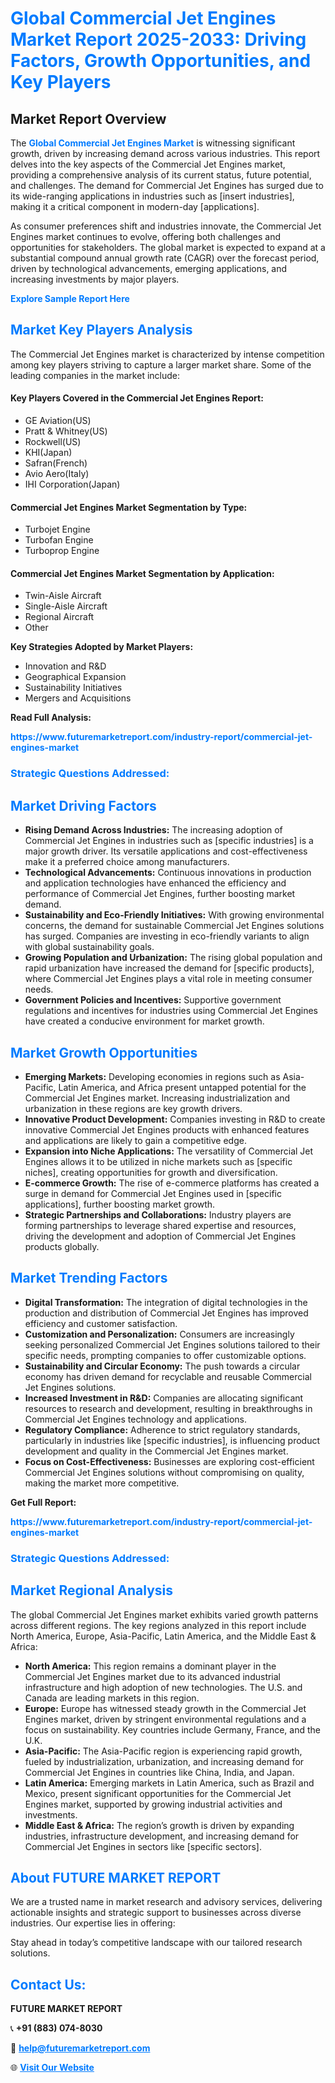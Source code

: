 <h1 style="color: #007BFF;">Global Commercial Jet Engines Market Report 2025-2033: Driving Factors, Growth Opportunities, and Key Players</h1>

<section id="overview">
<h2>Market Report Overview</h2>
<p>The <a href="https://www.futuremarketreport.com/industry-report/commercial-jet-engines-market" style="color: #007BFF; text-decoration: none;"><strong>Global Commercial Jet Engines Market</strong></a> is witnessing significant growth, driven by increasing demand across various industries. This report delves into the key aspects of the Commercial Jet Engines market, providing a comprehensive analysis of its current status, future potential, and challenges. The demand for Commercial Jet Engines has surged due to its wide-ranging applications in industries such as [insert industries], making it a critical component in modern-day [applications].</p>
<p>As consumer preferences shift and industries innovate, the Commercial Jet Engines market continues to evolve, offering both challenges and opportunities for stakeholders. The global market is expected to expand at a substantial compound annual growth rate (CAGR) over the forecast period, driven by technological advancements, emerging applications, and increasing investments by major players.</p>
</section>

<section id="overview">
<p><a href="https://www.futuremarketreport.com/request-sample/reportId=87011" style="color: #007BFF; text-decoration: none;"><strong>Explore Sample Report Here</strong></a></p>
</section>

<section id="key-players">
<h2 style="color: #007BFF;">Market Key Players Analysis</h2>
<p>The Commercial Jet Engines market is characterized by intense competition among key players striving to capture a larger market share. Some of the leading companies in the market include:</p>
<h4>Key Players Covered in the Commercial Jet Engines Report:</h4>
<ul><li>GE Aviation(US)</li><li>Pratt &amp; Whitney(US)</li><li>Rockwell(US)</li><li>KHI(Japan)</li><li>Safran(French)</li><li>Avio Aero(Italy)</li><li>IHI Corporation(Japan)</li></ul>
<h4>Commercial Jet Engines Market Segmentation by Type:</h4>
<ul><li>Turbojet Engine</li><li>Turbofan Engine</li><li>Turboprop Engine</li></ul>

<h4>Commercial Jet Engines Market Segmentation by Application:</h4>
<ul><li>Twin-Aisle Aircraft</li><li>Single-Aisle Aircraft</li><li>Regional Aircraft</li><li>Other</li></ul>
<p><strong>Key Strategies Adopted by Market Players:</strong></p>
<ul>
<li>Innovation and R&D</li>
<li>Geographical Expansion</li>
<li>Sustainability Initiatives</li>
<li>Mergers and Acquisitions</li>
</ul>
</section>

<section>
<p><strong>Read Full Analysis: </strong></p><a href="https://www.futuremarketreport.com/industry-report/commercial-jet-engines-market" style="color: #007BFF; text-decoration: none;"><strong>https://www.futuremarketreport.com/industry-report/commercial-jet-engines-market</strong></a>
<h3 style="color: #007BFF;">Strategic Questions Addressed:</h3>
</section>

<section id="driving-factors">
<h2 style="color: #007BFF;">Market Driving Factors</h2>
<ul>
<li><strong>Rising Demand Across Industries:</strong> The increasing adoption of Commercial Jet Engines in industries such as [specific industries] is a major growth driver. Its versatile applications and cost-effectiveness make it a preferred choice among manufacturers.</li>
<li><strong>Technological Advancements:</strong> Continuous innovations in production and application technologies have enhanced the efficiency and performance of Commercial Jet Engines, further boosting market demand.</li>
<li><strong>Sustainability and Eco-Friendly Initiatives:</strong> With growing environmental concerns, the demand for sustainable Commercial Jet Engines solutions has surged. Companies are investing in eco-friendly variants to align with global sustainability goals.</li>
<li><strong>Growing Population and Urbanization:</strong> The rising global population and rapid urbanization have increased the demand for [specific products], where Commercial Jet Engines plays a vital role in meeting consumer needs.</li>
<li><strong>Government Policies and Incentives:</strong> Supportive government regulations and incentives for industries using Commercial Jet Engines have created a conducive environment for market growth.</li>
</ul>
</section>

<section id="growth-opportunities">
<h2 style="color: #007BFF;">Market Growth Opportunities</h2>
<ul>
<li><strong>Emerging Markets:</strong> Developing economies in regions such as Asia-Pacific, Latin America, and Africa present untapped potential for the Commercial Jet Engines market. Increasing industrialization and urbanization in these regions are key growth drivers.</li>
<li><strong>Innovative Product Development:</strong> Companies investing in R&D to create innovative Commercial Jet Engines products with enhanced features and applications are likely to gain a competitive edge.</li>
<li><strong>Expansion into Niche Applications:</strong> The versatility of Commercial Jet Engines allows it to be utilized in niche markets such as [specific niches], creating opportunities for growth and diversification.</li>
<li><strong>E-commerce Growth:</strong> The rise of e-commerce platforms has created a surge in demand for Commercial Jet Engines used in [specific applications], further boosting market growth.</li>
<li><strong>Strategic Partnerships and Collaborations:</strong> Industry players are forming partnerships to leverage shared expertise and resources, driving the development and adoption of Commercial Jet Engines products globally.</li>
</ul>
</section>

<section id="trending-factors">
<h2 style="color: #007BFF;">Market Trending Factors</h2>
<ul>
<li><strong>Digital Transformation:</strong> The integration of digital technologies in the production and distribution of Commercial Jet Engines has improved efficiency and customer satisfaction.</li>
<li><strong>Customization and Personalization:</strong> Consumers are increasingly seeking personalized Commercial Jet Engines solutions tailored to their specific needs, prompting companies to offer customizable options.</li>
<li><strong>Sustainability and Circular Economy:</strong> The push towards a circular economy has driven demand for recyclable and reusable Commercial Jet Engines solutions.</li>
<li><strong>Increased Investment in R&D:</strong> Companies are allocating significant resources to research and development, resulting in breakthroughs in Commercial Jet Engines technology and applications.</li>
<li><strong>Regulatory Compliance:</strong> Adherence to strict regulatory standards, particularly in industries like [specific industries], is influencing product development and quality in the Commercial Jet Engines market.</li>
<li><strong>Focus on Cost-Effectiveness:</strong> Businesses are exploring cost-efficient Commercial Jet Engines solutions without compromising on quality, making the market more competitive.</li>
</ul>
</section>

<section>
<p><strong>Get Full Report: </strong></p><a href="https://www.futuremarketreport.com/industry-report/commercial-jet-engines-market" style="color: #007BFF; text-decoration: none;"><strong>https://www.futuremarketreport.com/industry-report/commercial-jet-engines-market</strong></a>
<h3 style="color: #007BFF;">Strategic Questions Addressed:</h3>
</section>


<section id="regional-analysis">
<h2 style="color: #007BFF;">Market Regional Analysis</h2>
<p>The global Commercial Jet Engines market exhibits varied growth patterns across different regions. The key regions analyzed in this report include North America, Europe, Asia-Pacific, Latin America, and the Middle East & Africa:</p>
<ul>
<li><strong>North America:</strong> This region remains a dominant player in the Commercial Jet Engines market due to its advanced industrial infrastructure and high adoption of new technologies. The U.S. and Canada are leading markets in this region.</li>
<li><strong>Europe:</strong> Europe has witnessed steady growth in the Commercial Jet Engines market, driven by stringent environmental regulations and a focus on sustainability. Key countries include Germany, France, and the U.K.</li>
<li><strong>Asia-Pacific:</strong> The Asia-Pacific region is experiencing rapid growth, fueled by industrialization, urbanization, and increasing demand for Commercial Jet Engines in countries like China, India, and Japan.</li>
<li><strong>Latin America:</strong> Emerging markets in Latin America, such as Brazil and Mexico, present significant opportunities for the Commercial Jet Engines market, supported by growing industrial activities and investments.</li>
<li><strong>Middle East & Africa:</strong> The region’s growth is driven by expanding industries, infrastructure development, and increasing demand for Commercial Jet Engines in sectors like [specific sectors].</li>
</ul>
</section>

<footer>
<h2 style="color: #007BFF;">About FUTURE MARKET REPORT</h2>
<p>We are a trusted name in market research and advisory services, delivering actionable insights and strategic support to businesses across diverse industries. Our expertise lies in offering:</p>

<p>Stay ahead in today’s competitive landscape with our tailored research solutions.</p>

<h2 style="color: #007BFF;">Contact Us:</h2>
<p><strong>FUTURE MARKET REPORT</strong></p>
<p>📞 <strong>+91 (883) 074-8030</strong></p>
<p>📧 <strong><a href="mailto:help@futuremarketreport.com" style="color: #007BFF;">help@futuremarketreport.com</a></strong></p>
<p>🌐 <strong><a href="https://www.futuremarketreport.com/" style="color: #007BFF;">Visit Our Website</a></strong></p>
</footer>